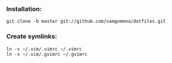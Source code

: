 ### Installation:

    git clone -b master git://github.com/samgomena/dotfiles.git
### Create symlinks:
    
    ln -s ~/.vim/.vimrc ~/.vimrc
    ln -s ~/.vim/.gvimrc ~/.gvimrc
    
